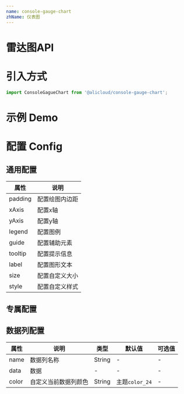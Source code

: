 ```yaml
---
name: console-gauge-chart
zhName: 仪表图
---
```


# 雷达图API

# 引入方式

```javascript
import ConsoleGagueChart from '@alicloud/console-gauge-chart';
```

# 示例 Demo


# 配置 Config

## 通用配置
| 属性 | 说明 |
| --- | --- |
| padding | 配置绘图内边距 |
| xAxis | 配置x轴 |
| yAxis | 配置y轴 |
| legend | 配置图例 |
| guide | 配置辅助元素 |
| tooltip | 配置提示信息 |
| label | 配置图形文本 |
| size | 配置自定义大小 |
| style | 配置自定义样式 |

## 专属配置


## 数据列配置

| 属性 | 说明 | 类型 | 默认值 | 可选值 |
| --- | --- | --- | --- | --- |
| name | 数据列名称 | String | - | - |
| data | 数据 | - | - | - |
| color | 自定义当前数据列颜色 | String | 主题`color_24` | - |
